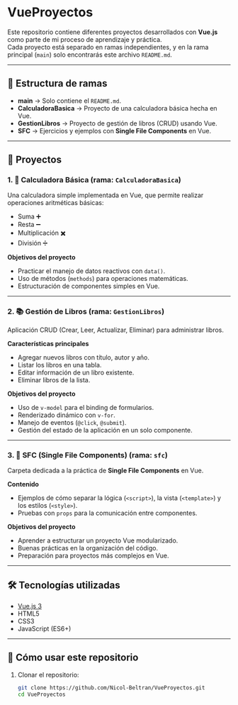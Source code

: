 # VueProyectos

Este repositorio contiene diferentes proyectos desarrollados con **Vue.js** como parte de mi proceso de aprendizaje y práctica.  
Cada proyecto está separado en ramas independientes, y en la rama principal (`main`) solo encontrarás este archivo `README.md`.

---

## 📌 Estructura de ramas

- **main** → Solo contiene el `README.md`.
- **CalculadoraBasica** → Proyecto de una calculadora básica hecha en Vue.
- **GestionLibros** → Proyecto de gestión de libros (CRUD) usando Vue.
- **SFC** → Ejercicios y ejemplos con **Single File Components** en Vue.

---

## 🚀 Proyectos

### 1. 🧮 Calculadora Básica (rama: `CalculadoraBasica`)
Una calculadora simple implementada en Vue, que permite realizar operaciones aritméticas básicas:

- Suma ➕  
- Resta ➖  
- Multiplicación ✖️  
- División ➗  

**Objetivos del proyecto**  
- Practicar el manejo de datos reactivos con `data()`.  
- Uso de métodos (`methods`) para operaciones matemáticas.  
- Estructuración de componentes simples en Vue.  

---

### 2. 📚 Gestión de Libros (rama: `GestionLibros`)
Aplicación CRUD (Crear, Leer, Actualizar, Eliminar) para administrar libros.  

**Características principales**  
- Agregar nuevos libros con título, autor y año.  
- Listar los libros en una tabla.  
- Editar información de un libro existente.  
- Eliminar libros de la lista.  

**Objetivos del proyecto**  
- Uso de `v-model` para el binding de formularios.  
- Renderizado dinámico con `v-for`.  
- Manejo de eventos (`@click`, `@submit`).  
- Gestión del estado de la aplicación en un solo componente.  

---

### 3. 🧩 SFC (Single File Components) (rama: `sfc`)
Carpeta dedicada a la práctica de **Single File Components** en Vue.  

**Contenido**  
- Ejemplos de cómo separar la lógica (`<script>`), la vista (`<template>`) y los estilos (`<style>`).  
- Pruebas con `props` para la comunicación entre componentes.  

**Objetivos del proyecto**  
- Aprender a estructurar un proyecto Vue modularizado.  
- Buenas prácticas en la organización del código.  
- Preparación para proyectos más complejos en Vue.  

---

## 🛠️ Tecnologías utilizadas
- [Vue.js 3](https://vuejs.org/)  
- HTML5  
- CSS3  
- JavaScript (ES6+)  

---

## 📂 Cómo usar este repositorio

1. Clonar el repositorio:
   ```bash
   git clone https://github.com/Nicol-Beltran/VueProyectos.git
   cd VueProyectos
